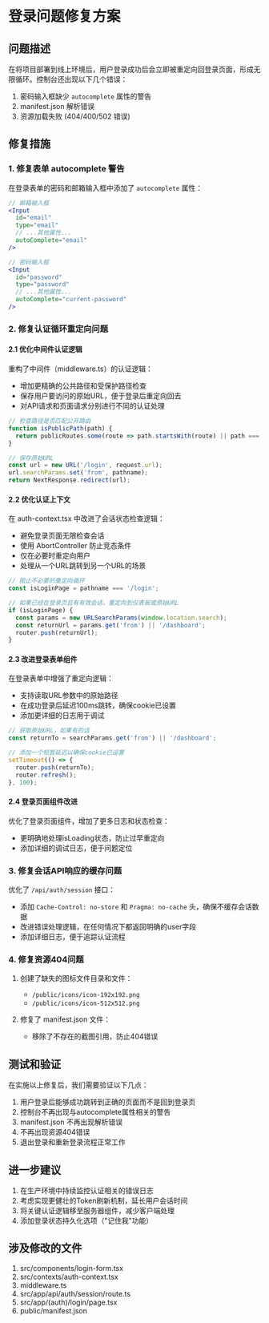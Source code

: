 # 登录问题修复方案

## 问题描述

在将项目部署到线上环境后，用户登录成功后会立即被重定向回登录页面，形成无限循环。控制台还出现以下几个错误：

1. 密码输入框缺少 `autocomplete` 属性的警告
2. manifest.json 解析错误
3. 资源加载失败 (404/400/502 错误)

## 修复措施

### 1. 修复表单 autocomplete 警告

在登录表单的密码和邮箱输入框中添加了 `autocomplete` 属性：

```jsx
// 邮箱输入框
<Input
  id="email"
  type="email"
  // ...其他属性...
  autoComplete="email"
/>

// 密码输入框
<Input
  id="password"
  type="password"
  // ...其他属性...
  autoComplete="current-password"
/>
```

### 2. 修复认证循环重定向问题

#### 2.1 优化中间件认证逻辑

重构了中间件（middleware.ts）的认证逻辑：
- 增加更精确的公共路径和受保护路径检查
- 保存用户要访问的原始URL，便于登录后重定向回去
- 对API请求和页面请求分别进行不同的认证处理

```js
// 检查路径是否匹配公开路由
function isPublicPath(path) {
  return publicRoutes.some(route => path.startsWith(route) || path === route);
}

// 保存原始URL
const url = new URL('/login', request.url);
url.searchParams.set('from', pathname);
return NextResponse.redirect(url);
```

#### 2.2 优化认证上下文

在 auth-context.tsx 中改进了会话状态检查逻辑：
- 避免登录页面无限检查会话
- 使用 AbortController 防止竞态条件
- 仅在必要时重定向用户
- 处理从一个URL跳转到另一个URL的场景

```js
// 阻止不必要的重定向循环
const isLoginPage = pathname === '/login';

// 如果已经在登录页且有有效会话，重定向到仪表板或原始URL
if (isLoginPage) {
  const params = new URLSearchParams(window.location.search);
  const returnUrl = params.get('from') || '/dashboard';
  router.push(returnUrl);
}
```

#### 2.3 改进登录表单组件

在登录表单中增强了重定向逻辑：
- 支持读取URL参数中的原始路径
- 在成功登录后延迟100ms跳转，确保cookie已设置
- 添加更详细的日志用于调试

```js
// 获取原始URL，如果有的话
const returnTo = searchParams.get('from') || '/dashboard';

// 添加一个短暂延迟以确保cookie已设置
setTimeout(() => {
  router.push(returnTo);
  router.refresh();
}, 100);
```

#### 2.4 登录页面组件改进

优化了登录页面组件，增加了更多日志和状态检查：
- 更明确地处理isLoading状态，防止过早重定向
- 添加详细的调试日志，便于问题定位

### 3. 修复会话API响应的缓存问题

优化了 `/api/auth/session` 接口：
- 添加 `Cache-Control: no-store` 和 `Pragma: no-cache` 头，确保不缓存会话数据
- 改进错误处理逻辑，在任何情况下都返回明确的user字段
- 添加详细日志，便于追踪认证流程

### 4. 修复资源404问题

1. 创建了缺失的图标文件目录和文件：
   - `/public/icons/icon-192x192.png`
   - `/public/icons/icon-512x512.png`

2. 修复了 manifest.json 文件：
   - 移除了不存在的截图引用，防止404错误

## 测试和验证

在实施以上修复后，我们需要验证以下几点：

1. 用户登录后能够成功跳转到正确的页面而不是回到登录页
2. 控制台不再出现与autocomplete属性相关的警告
3. manifest.json 不再出现解析错误
4. 不再出现资源404错误
5. 退出登录和重新登录流程正常工作

## 进一步建议

1. 在生产环境中持续监控认证相关的错误日志
2. 考虑实现更健壮的Token刷新机制，延长用户会话时间
3. 将关键认证逻辑移至服务器组件，减少客户端处理
4. 添加登录状态持久化选项（"记住我"功能）

## 涉及修改的文件

1. src/components/login-form.tsx
2. src/contexts/auth-context.tsx
3. middleware.ts
4. src/app/api/auth/session/route.ts
5. src/app/(auth)/login/page.tsx
6. public/manifest.json 